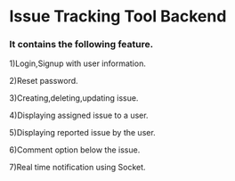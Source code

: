 
<h1>Issue Tracking Tool Backend</h1>

<h3>It contains the following feature.</h3>

1)Login,Signup with user information.

2)Reset password.

3)Creating,deleting,updating issue.

4)Displaying assigned issue to a user.

5)Displaying reported issue by the user.

6)Comment option below the issue.

7)Real time notification using Socket.

